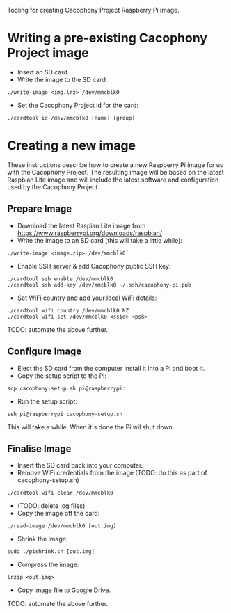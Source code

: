 Tooling for creating Cacophony Project Raspberry Pi image.

# Writing a pre-existing Cacophony Project image

* Insert an SD card.
* Write the image to the SD card:
```
./write-image <img.lrz> /dev/mmcblk0
```

* Set the Cacophony Project id for the card:
```
./cardtool id /dev/mmcblk0 [name] [group]
```

# Creating a new image

These instructions describe how to create a new Raspberry Pi image for
us with the Cacophony Project. The resulting image will be based on
the latest Raspbian Lite image and will include the latest software
and configuration used by the Cacophony Project.

## Prepare Image

* Download the latest Raspian Lite image from https://www.raspberrypi.org/downloads/raspbian/
* Write the image to an SD card (this will take a little while):
```
./write-image <image.zip> /dev/mmcblk0`
```

* Enable SSH server & add Cacophony public SSH key:
```
./cardtool ssh enable /dev/mmcblk0
./cardtool ssh add-key /dev/mmcblk0 ~/.ssh/cacophony-pi.pub
```

* Set WiFi country and add your local WiFi details:
```
./cardtool wifi country /dev/mmcblk0 NZ
./cardtool wifi set /dev/mmcblk0 <ssid> <psk>
```

TODO: automate the above further.

## Configure Image

* Eject the SD card from the computer install it into a Pi and boot it.
* Copy the setup script to the Pi:
```
scp cacophony-setup.sh pi@raspberrypi:
```

* Run the setup script:
```
ssh pi@raspberrypi cacophony-setup.sh
```

This will take a while. When it's done the Pi wil shut down.


## Finalise Image

* Insert the SD card back into your computer.
* Remove WiFi credentials from the image (TODO: do this as part of cacophony-setup.sh)
```
./cardtool wifi clear /dev/mmcblk0
```
* (TODO: delete log files)
* Copy the image off the card:
```
./read-image /dev/mmcblk0 [out.img]
```

* Shrink the image:
```
sudo ./pishrink.sh [out.img]
```

* Compress the image:
```
lrzip <out.img>
```

* Copy image file to Google Drive.

TODO: automate the above further.
